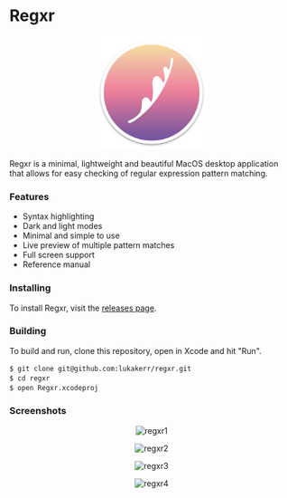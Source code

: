# Regxr

<p align="center">
  <img src="./Regxr/Assets.xcassets/AppIcon.appiconset/icon-512.png" width="200">
</p>

Regxr is a minimal, lightweight and beautiful MacOS desktop application that allows for easy checking of regular expression pattern matching.

### Features

- Syntax highlighting
- Dark and light modes
- Minimal and simple to use
- Live preview of multiple pattern matches 
- Full screen support
- Reference manual

### Installing

To install Regxr, visit the [releases page](https://github.com/lukakerr/regxr/releases).

### Building

To build and run, clone this repository, open in Xcode and hit "Run".

```bash
$ git clone git@github.com:lukakerr/regxr.git
$ cd regxr
$ open Regxr.xcodeproj
```

### Screenshots

<p align="center">
  <img src="https://i.imgur.com/ChQl872.png" alt="regxr1">
</p>

<p align="center">
  <img src="https://i.imgur.com/6SAvyif.png" alt="regxr2">
</p>

<p align="center">
  <img src="https://i.imgur.com/k7dXx0o.png" alt="regxr3">
</p>

<p align="center">
  <img src="https://i.imgur.com/NFErfQN.png" alt="regxr4">
</p>
